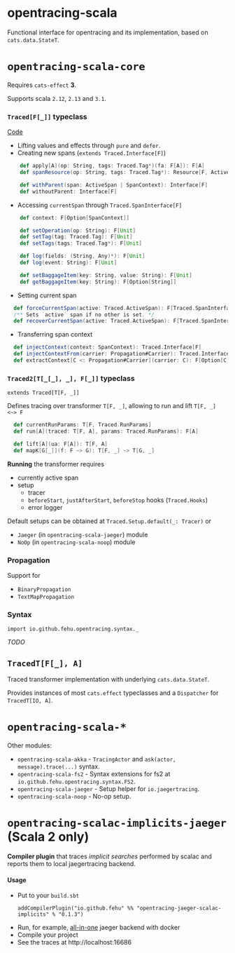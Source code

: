 # opentracing-scala

Functional interface for opentracing and its implementation, based on `cats.data.StateT`.

# `opentracing-scala-core`

Requires `cats-effect` **3**.

Supports scala `2.12`, `2.13` and `3.1`.

### `Traced[F[_]]` typeclass
[Code](core/src/main/scala/io/github/fehu/opentracing/Traced.scala)

- Lifting values and effects through `pure` and `defer`.
- Creating new spans (`extends Traced.Interface[F]`)
```scala
    def apply[A](op: String, tags: Traced.Tag*)(fa: F[A]): F[A]
    def spanResource(op: String, tags: Traced.Tag*): Resource[F, ActiveSpan]

    def withParent(span: ActiveSpan | SpanContext): Interface[F]
    def withoutParent: Interface[F]
```
- Accessing `currentSpan` through `Traced.SpanInterface[F]`
```scala
    def context: F[Option[SpanContext]]

    def setOperation(op: String): F[Unit]
    def setTag(tag: Traced.Tag): F[Unit]
    def setTags(tags: Traced.Tag*): F[Unit]

    def log(fields: (String, Any)*): F[Unit]
    def log(event: String): F[Unit]

    def setBaggageItem(key: String, value: String): F[Unit]
    def getBaggageItem(key: String): F[Option[String]]
```
- Setting current span
```scala
  def forceCurrentSpan(active: Traced.ActiveSpan): F[Traced.SpanInterface[F]]
  /** Sets `active` span if no other is set. */
  def recoverCurrentSpan(active: Traced.ActiveSpan): F[Traced.SpanInterface[F]]
```
- Transferring span context
```scala
  def injectContext(context: SpanContext): Traced.Interface[F]
  def injectContextFrom(carrier: Propagation#Carrier): Traced.Interface[F]
  def extractContext[C <: Propagation#Carrier](carrier: C): F[Option[C]]
```

### `Traced2[T[_[_], _], F[_]]` typeclass
`extends Traced[T[F, _]]`

Defines tracing over transformer `T[F, _]`, allowing to run and lift `T[F, _] <~> F`
```scala
  def currentRunParams: T[F, Traced.RunParams]
  def run[A](traced: T[F, A], params: Traced.RunParams): F[A]

  def lift[A](ua: F[A]): T[F, A]
  def mapK[G[_]](f: F ~> G): T[F, _] ~> T[G, _]
```

**Running** the transformer requires
- currently active span
- setup
  - tracer
  - `beforeStart`, `justAfterStart`, `beforeStop` hooks (`Traced.Hooks`)
  - error logger

Default setups can be obtained at `Traced.Setup.default(_: Tracer)` or
- `Jaeger` (in `opentracing-scala-jaeger`) module
- `NoOp` (in `opentracing-scala-noop`) module

### Propagation
Support for
- `BinaryPropagation`
- `TextMapPropagation`

### Syntax
`import io.github.fehu.opentracing.syntax._`

_TODO_

## `TracedT[F[_], A]`
Traced transformer implementation with underlying `cats.data.StateT`.

Provides instances of most `cats.effect` typeclasses and a `Dispatcher` for `TracedT[IO, A]`.

# `opentracing-scala-*`
Other modules:
- `opentracing-scala-akka` - `TracingActor` and `ask(actor, message).trace(...)` syntax.
- `opentracing-scala-fs2` - Syntax extensions for fs2 at `io.github.fehu.opentracing.syntax.FS2`.
- `opentracing-scala-jaeger` - Setup helper for `io.jaegertracing`.
- `opentracing-scala-noop` - No-op setup.

# `opentracing-scalac-implicits-jaeger` (Scala 2 only)

**Compiler plugin** that traces _implicit searches_ performed by scalac
and reports them to local jaegertracing backend.


#### Usage
- Put to your `build.sbt`
    ```sbtshell
    addCompilerPlugin("io.github.fehu" %% "opentracing-jaeger-scalac-implicits" % "0.1.3")
    ```
- Run, for example, [all-in-one](https://www.jaegertracing.io/docs/latest/getting-started/#all-in-one) jaeger backend with docker
- Compile your project
- See the traces at http://localhost:16686
